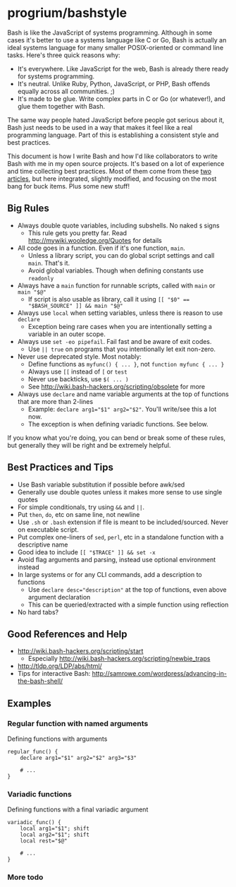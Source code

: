 # progrium/bashstyle

Bash is like the JavaScript of systems programming. Although in some cases it's better to use a systems language like C or Go, Bash is actually an ideal systems language for many smaller POSIX-oriented or command line tasks. Here's three quick reasons why:

 * It's everywhere. Like JavaScript for the web, Bash is already there ready for systems programming.
 * It's neutral. Unlike Ruby, Python, JavaScript, or PHP, Bash offends equally across all communities. ;)
 * It's made to be glue. Write complex parts in C or Go (or whatever!), and glue them together with Bash.

The same way people hated JavaScript before people got serious about it, Bash just needs to be used in a way that makes it feel like a real programming language. Part of this is establishing a consistent style and best practices.

This document is how I write Bash and how I'd like collaborators to write Bash with me in my open source projects. It's based on a lot of experience and time collecting best practices. Most of them come from these [two](http://wiki.bash-hackers.org/scripting/obsolete) [articles](http://www.kfirlavi.com/blog/2012/11/14/defensive-bash-programming/), but here integrated, slightly modified, and focusing on the most bang for buck items. Plus some new stuff!

## Big Rules

 * Always double quote variables, including subshells. No naked `$` signs
   * This rule gets you pretty far. Read http://mywiki.wooledge.org/Quotes for details
 * All code goes in a function. Even if it's one function, `main`. 
   * Unless a library script, you can do global script settings and call `main`. That's it.
   * Avoid global variables. Though when defining constants use `readonly`
 * Always have a `main` function for runnable scripts, called with `main` or `main "$@"`
   * If script is also usable as library, call it using `[[ "$0" == "$BASH_SOURCE" ]] && main "$@"`
 * Always use `local` when setting variables, unless there is reason to use `declare`
   * Exception being rare cases when you are intentionally setting a variable in an outer scope.
 * Always use `set -eo pipefail`. Fail fast and be aware of exit codes. 
   * Use `|| true` on programs that you intentionally let exit non-zero.
 * Never use deprecated style. Most notably:
   * Define functions as `myfunc() { ... }`, not `function myfunc { ... }`
   * Always use `[[` instead of `[` or `test`
   * Never use backticks, use `$( ... )`
   * See http://wiki.bash-hackers.org/scripting/obsolete for more
 * Always use `declare` and name variable arguments at the top of functions that are more than 2-lines
   * Example: `declare arg1="$1" arg2="$2"`. You'll write/see this a lot now.
   * The exception is when defining variadic functions. See below.

If you know what you're doing, you can bend or break some of these rules, but generally they will be right and be extremely helpful.

## Best Practices and Tips

 * Use Bash variable substitution if possible before awk/sed
 * Generally use double quotes unless it makes more sense to use single quotes
 * For simple conditionals, try using `&&` and `||`.
 * Put `then`, `do`, etc on same line, not newline
 * Use `.sh` or `.bash` extension if file is meant to be included/sourced. Never on executable script.
 * Put complex one-liners of `sed`, `perl`, etc in a standalone function with a descriptive name
 * Good idea to include `[[ "$TRACE" ]] && set -x`
 * Avoid flag arguments and parsing, instead use optional environment instead
 * In large systems or for any CLI commands, add a description to functions 
   * Use `declare desc="description"` at the top of functions, even above argument declaration
   * This can be queried/extracted with a simple function using reflection
 * No hard tabs?
 
## Good References and Help

 * http://wiki.bash-hackers.org/scripting/start
   * Especially http://wiki.bash-hackers.org/scripting/newbie_traps
 * http://tldp.org/LDP/abs/html/
 * Tips for interactive Bash: http://samrowe.com/wordpress/advancing-in-the-bash-shell/

## Examples

### Regular function with named arguments
Defining functions with arguments
```
regular_func() {
	declare arg1="$1" arg2="$2" arg3="$3"

	# ...
}
```

### Variadic functions
Defining functions with a final variadic argument
```
variadic_func() {
	local arg1="$1"; shift
	local arg2="$1"; shift
	local rest="$@"

	# ...
}
```

### More todo